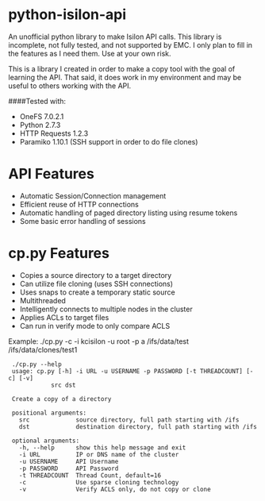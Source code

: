 python-isilon-api
=================

An unofficial python library to make Isilon API calls. This library is incomplete, 
not fully tested, and not supported by EMC. I only plan to fill in the features as 
I need them.  Use at your own risk.

This is a library I created in order to make a copy tool with the goal 
of learning the API.  That said, it does work in my environment and
may be useful to others working with the API. 

####Tested with:

- OneFS 7.0.2.1
- Python 2.7.3
- HTTP Requests 1.2.3
- Paramiko 1.10.1 (SSH support in order to do file clones)

API Features
============
- Automatic Session/Connection management
- Efficient reuse of HTTP connections
- Automatic handling of paged directory listing using resume tokens
- Some basic error handling of sessions

cp.py Features
==============
- Copies a source directory to a target directory
- Can utilize file cloning (uses SSH connections)
- Uses snaps to create a temporary static source
- Multithreaded
- Intelligently connects to multiple nodes in the cluster
- Applies ACLs to target files
- Can run in verify mode to only compare ACLS

Example: ./cp.py -c -i kcisilon -u root -p a /ifs/data/test /ifs/data/clones/test1

```
 ./cp.py --help  
 usage: cp.py [-h] -i URL -u USERNAME -p PASSWORD [-t THREADCOUNT] [-c] [-v]  
            src dst  
 
 Create a copy of a directory 
  
 positional arguments:  
   src             source directory, full path starting with /ifs  
   dst             destination directory, full path starting with /ifs  
 
 optional arguments:  
   -h, --help      show this help message and exit  
   -i URL          IP or DNS name of the cluster  
   -u USERNAME     API Username  
   -p PASSWORD     API Password  
   -t THREADCOUNT  Thread Count, default=16  
   -c              Use sparse cloning technology  
   -v              Verify ACLS only, do not copy or clone  
```

